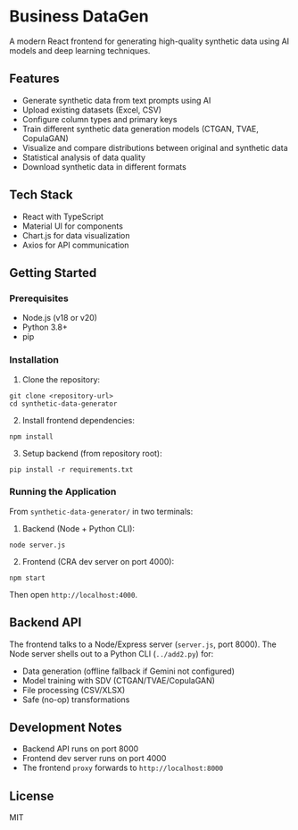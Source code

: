 # Business DataGen

A modern React frontend for generating high-quality synthetic data using AI models and deep learning techniques.

## Features

- Generate synthetic data from text prompts using AI
- Upload existing datasets (Excel, CSV)
- Configure column types and primary keys
- Train different synthetic data generation models (CTGAN, TVAE, CopulaGAN)
- Visualize and compare distributions between original and synthetic data
- Statistical analysis of data quality
- Download synthetic data in different formats

## Tech Stack

- React with TypeScript
- Material UI for components
- Chart.js for data visualization
- Axios for API communication

## Getting Started

### Prerequisites

- Node.js (v18 or v20)
- Python 3.8+
- pip

### Installation
1. Clone the repository:
```
git clone <repository-url>
cd synthetic-data-generator
```

2. Install frontend dependencies:
```
npm install
```

3. Setup backend (from repository root):
```
pip install -r requirements.txt
```

### Running the Application

From `synthetic-data-generator/` in two terminals:

1) Backend (Node + Python CLI):
```
node server.js
```

2) Frontend (CRA dev server on port 4000):
```
npm start
```

Then open `http://localhost:4000`.

## Backend API

The frontend talks to a Node/Express server (`server.js`, port 8000). The Node server shells out to a Python CLI (`../add2.py`) for:

- Data generation (offline fallback if Gemini not configured)
- Model training with SDV (CTGAN/TVAE/CopulaGAN)
- File processing (CSV/XLSX)
- Safe (no-op) transformations

## Development Notes

- Backend API runs on port 8000
- Frontend dev server runs on port 4000
- The frontend `proxy` forwards to `http://localhost:8000`

## License

MIT
